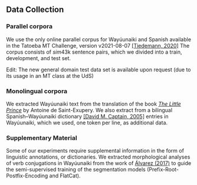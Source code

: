 ## Data Collection

### Parallel corpora
We use the only online parallel corpus for Wayúunaiki and Spanish available in the Tatoeba MT Challenge, version v2021-08-07
[[Tiedemann, 2020]](https://aclanthology.org/2020.wmt-1.139) The corpus consists of $sim$43k sentence pairs, which we divided
into a train, development, and test set.

Edit: The new general domain test data set is available upon request (due to its usage in an MT class at the UdS)

### Monolingual corpora
We extracted Wayúunaiki text from the translation of the book [_The Little Prince_](https://www.academia.edu/37583043/P�rinsipechonkai) by Antoine de Saint-Exupery. We also extract from a bilingual Spanish–Wayúunaiki
dictionary [[David M. Captain, 2005]](https://www.academia.edu/9990081/DICCIONARIO_BÁSICO_ILUSTRADO_WAYUUNAIKI_ESPAÑOL_ESPAÑOL_WAYUUNAIKI) entries in Wayúunaiki, which we used, one token per line,
as additional data.

### Supplementary Material
Some of our experiments require supplemental information in the form of linguistic annotations, or dictionaries. We
extracted morphological analyses of verb conjugations in Wayúunaiki from the work of [Álvarez (2017)](https://www.academia.edu/37617681/Manual_de_la_lengua_wayuu) to guide the semi-supervised training of the segmentation models 
(Prefix-Root-Postfix-Encoding and FlatCat).

